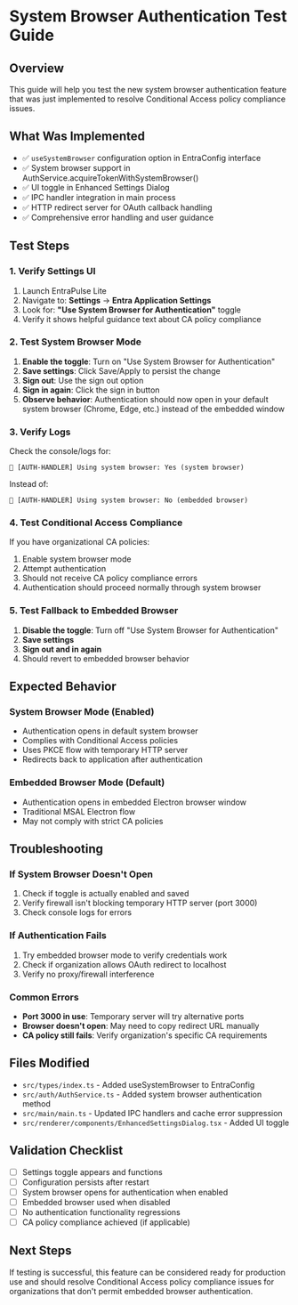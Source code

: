 # System Browser Authentication Test Guide

## Overview
This guide will help you test the new system browser authentication feature that was just implemented to resolve Conditional Access policy compliance issues.

## What Was Implemented
- ✅ `useSystemBrowser` configuration option in EntraConfig interface
- ✅ System browser support in AuthService.acquireTokenWithSystemBrowser()
- ✅ UI toggle in Enhanced Settings Dialog
- ✅ IPC handler integration in main process
- ✅ HTTP redirect server for OAuth callback handling
- ✅ Comprehensive error handling and user guidance

## Test Steps

### 1. Verify Settings UI
1. Launch EntraPulse Lite
2. Navigate to: **Settings** → **Entra Application Settings**
3. Look for: **"Use System Browser for Authentication"** toggle
4. Verify it shows helpful guidance text about CA policy compliance

### 2. Test System Browser Mode
1. **Enable the toggle**: Turn on "Use System Browser for Authentication"
2. **Save settings**: Click Save/Apply to persist the change
3. **Sign out**: Use the sign out option
4. **Sign in again**: Click the sign in button
5. **Observe behavior**: Authentication should now open in your default system browser (Chrome, Edge, etc.) instead of the embedded window

### 3. Verify Logs
Check the console/logs for:
```
🎉 [AUTH-HANDLER] Using system browser: Yes (system browser)
```

Instead of:
```
🎉 [AUTH-HANDLER] Using system browser: No (embedded browser)
```

### 4. Test Conditional Access Compliance
If you have organizational CA policies:
1. Enable system browser mode
2. Attempt authentication
3. Should not receive CA policy compliance errors
4. Authentication should proceed normally through system browser

### 5. Test Fallback to Embedded Browser
1. **Disable the toggle**: Turn off "Use System Browser for Authentication"
2. **Save settings**
3. **Sign out and in again**
4. Should revert to embedded browser behavior

## Expected Behavior

### System Browser Mode (Enabled)
- Authentication opens in default system browser
- Complies with Conditional Access policies
- Uses PKCE flow with temporary HTTP server
- Redirects back to application after authentication

### Embedded Browser Mode (Default)
- Authentication opens in embedded Electron browser window
- Traditional MSAL Electron flow
- May not comply with strict CA policies

## Troubleshooting

### If System Browser Doesn't Open
1. Check if toggle is actually enabled and saved
2. Verify firewall isn't blocking temporary HTTP server (port 3000)
3. Check console logs for errors

### If Authentication Fails
1. Try embedded browser mode to verify credentials work
2. Check if organization allows OAuth redirect to localhost
3. Verify no proxy/firewall interference

### Common Errors
- **Port 3000 in use**: Temporary server will try alternative ports
- **Browser doesn't open**: May need to copy redirect URL manually
- **CA policy still fails**: Verify organization's specific CA requirements

## Files Modified
- `src/types/index.ts` - Added useSystemBrowser to EntraConfig
- `src/auth/AuthService.ts` - Added system browser authentication method
- `src/main/main.ts` - Updated IPC handlers and cache error suppression
- `src/renderer/components/EnhancedSettingsDialog.tsx` - Added UI toggle

## Validation Checklist
- [ ] Settings toggle appears and functions
- [ ] Configuration persists after restart
- [ ] System browser opens for authentication when enabled
- [ ] Embedded browser used when disabled
- [ ] No authentication functionality regressions
- [ ] CA policy compliance achieved (if applicable)

## Next Steps
If testing is successful, this feature can be considered ready for production use and should resolve Conditional Access policy compliance issues for organizations that don't permit embedded browser authentication.
